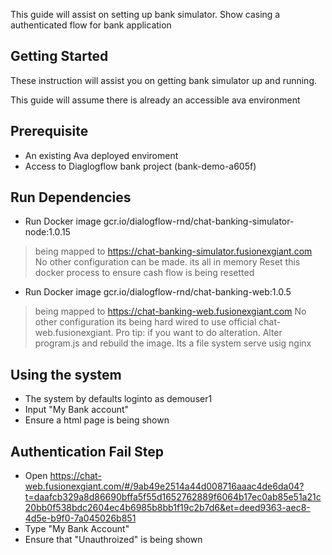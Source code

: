 This guide will assist on setting up bank simulator.
Show casing a authenticated flow for bank application

## Getting Started
These instruction will assist you on getting bank simulator up and running.

This guide will assume there is already an accessible ava environment

## Prerequisite
- An existing Ava deployed enviroment
- Access to Diaglogflow bank project (bank-demo-a605f)

## Run Dependencies 
- Run Docker image  gcr.io/dialogflow-rnd/chat-banking-simulator-node:1.0.15
> being mapped to https://chat-banking-simulator.fusionexgiant.com
> No other configuration can be made. its all in memory
> Reset this docker process to ensure cash flow is being resetted

- Run Docker image  gcr.io/dialogflow-rnd/chat-banking-web:1.0.5
> being mapped to https://chat-banking-web.fusionexgiant.com
> No other configuration its being hard wired to use official chat-web.fusionexgiant.
> Pro tip: if you want to do alteration. Alter program.js and rebuild the image. Its a file system serve usig nginx


## Using the system
- The system by defaults loginto as demouser1
- Input "My Bank account"
- Ensure a html page is being shown


## Authentication Fail Step
- Open https://chat-web.fusionexgiant.com/#/9ab49e2514a44d008716aaac4de6da04?t=daafcb329a8d86690bffa5f55d1652762889f6064b17ec0ab85e51a21c20bb0f538bdc2604ec4b6985b8bb1f19c2b7d6&et=deed9363-aec8-4d5e-b9f0-7a045026b851 
- Type "My Bank Account"
- Ensure that "Unauthroized" is being shown



